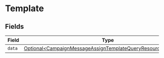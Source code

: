 # Template


## Fields

| Field                                                                                                                                              | Type                                                                                                                                               | Required                                                                                                                                           | Description                                                                                                                                        |
| -------------------------------------------------------------------------------------------------------------------------------------------------- | -------------------------------------------------------------------------------------------------------------------------------------------------- | -------------------------------------------------------------------------------------------------------------------------------------------------- | -------------------------------------------------------------------------------------------------------------------------------------------------- |
| `data`                                                                                                                                             | [Optional\<CampaignMessageAssignTemplateQueryResourceObjectData>](../../models/components/CampaignMessageAssignTemplateQueryResourceObjectData.md) | :heavy_minus_sign:                                                                                                                                 | N/A                                                                                                                                                |